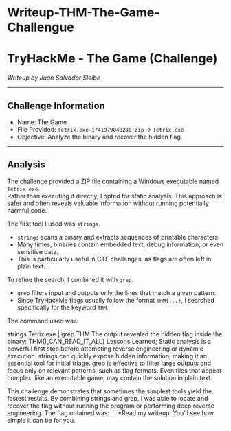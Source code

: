 # Writeup-THM-The-Game-Challengue
# TryHackMe - The Game (Challenge)  
*Writeup by Juan Salvador Sleibe*

---

## Challenge Information
- Name: The Game  
- File Provided: `Tetrix.exe-1741979048280.zip` → `Tetrix.exe`  
- Objective: Analyze the binary and recover the hidden flag.

---

## Analysis
The challenge provided a ZIP file containing a Windows executable named `Tetrix.exe`.  
Rather than executing it directly, I opted for static analysis. This approach is safer and often reveals valuable information without running potentially harmful code.  

The first tool I used was `strings`.  
- `strings` scans a binary and extracts sequences of printable characters.  
- Many times, binaries contain embedded text, debug information, or even sensitive data.  
- This is particularly useful in CTF challenges, as flags are often left in plain text.  

To refine the search, I combined it with `grep`.  
- `grep` filters input and outputs only the lines that match a given pattern.  
- Since TryHackMe flags usually follow the format `THM{...}`, I searched specifically for the keyword `THM`.  

The command used was:

strings Tetrix.exe | grep THM
The output revealed the hidden flag inside the binary:
THM{I_CAN_READ_IT_ALL}
Lessons Learned;
Static analysis is a powerful first step before attempting reverse engineering or dynamic execution.
strings can quickly expose hidden information, making it an essential tool for initial triage.
grep is effective to filter large outputs and focus only on relevant patterns, such as flag formats.
Even files that appear complex, like an executable game, may contain the solution in plain text.


This challenge demonstrates that sometimes the simplest tools yield the fastest results.
By combining strings and grep, I was able to locate and recover the flag without running the program or performing deep reverse engineering.
The flag obtained was: ... *Read my writeup. You’ll see how simple it can be for you.
